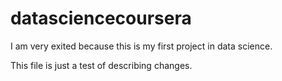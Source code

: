 # datasciencecoursera
I am very exited because this is my first project in data science. 

This file is just a test of describing changes. 
